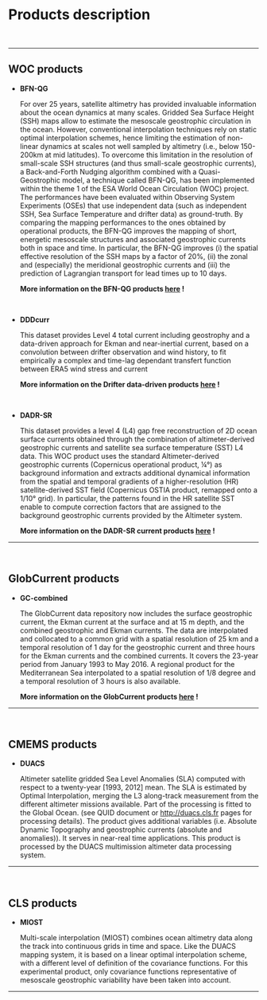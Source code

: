 # Products description

  
<br>

<hr>

## WOC products

- **BFN-QG**  

    For over 25 years, satellite altimetry has provided invaluable information about the ocean dynamics at many scales. Gridded Sea Surface Height (SSH) maps allow to estimate the mesoscale geostrophic circulation in the ocean. However, conventional interpolation techniques rely on static optimal interpolation schemes, hence limiting the estimation of non-linear dynamics at scales not well sampled by altimetry (i.e., below 150-200km at mid latitudes). To overcome this limitation in the resolution of small-scale SSH structures (and thus small-scale geostrophic currents), a Back-and-Forth Nudging algorithm combined with a Quasi-Geostrophic model, a technique called BFN-QG, has been implemented within the theme 1 of the ESA World Ocean Circulation (WOC) project. The performances have been evaluated within Observing System Experiments (OSEs) that use independent data (such as independent SSH, Sea Surface Temperature and drifter data) as ground-truth. By comparing the mapping performances to the ones obtained by operational products, the BFN-QG improves the mapping of short, energetic mesoscale structures and associated geostrophic currents both in space and time. In particular, the BFN-QG improves (i) the spatial effective resolution of the SSH maps by a factor of 20%, (ii) the zonal and (especially) the meridional geostrophic currents and (iii) the prediction of Lagrangian transport for lead times up to 10 days.

    **More information on the BFN-QG products [here](https://www.worldoceancirculation.org/Products#/metadata/7fe77c80-798a-42d4-a69c-2b5f0ba81a43) !**

<br>  

- **DDDcurr** 
 

    This dataset provides Level 4 total current including geostrophy and a data-driven approach for Ekman and near-inertial current, based on a convolution between drifter observation and wind history, to fit empirically a complex and time-lag dependant transfert function between ERA5 wind stress and current

    **More information on the Drifter data-driven products [here](https://www.worldoceancirculation.org/Products#/metadata/cfa65be8-b200-4243-aba0-843c363001d9) !**


<br>  

- **DADR-SR** 

    This dataset provides a level 4 (L4) gap free reconstruction of 2D ocean surface currents obtained through the combination of altimeter-derived geostrophic currents and satellite sea surface temperature (SST) L4 data. This WOC product uses the standard Altimeter-derived geostrophic currents (Copernicus operational product, ¼°) as background information and extracts additional dynamical information from the spatial and temporal gradients of a higher-resolution (HR) satellite-derived SST field (Copernicus OSTIA product, remapped onto a 1/10° grid). In particular, the patterns found in the HR satellite SST enable to compute correction factors that are assigned to the background geostrophic currents provided by the Altimeter system.

    **More information on the DADR-SR current products [here](https://www.worldoceancirculation.org/Products#/metadata/e84fe404-1ed3-4e6f-9b72-f75cd8eb7f7d) !**

<hr>

  
<br>

## GlobCurrent products

- **GC-combined** 

    The GlobCurrent data repository now includes the surface geostrophic current, the Ekman current at the surface and at 15 m depth, and the combined geostrophic and Ekman currents. The data are interpolated and collocated to a common grid with a spatial resolution of 25 km and a temporal resolution of 1 day for the geostrophic current and three hours for the Ekman currents and the combined currents. It covers the 23-year period from January 1993 to May 2016. A regional product for the Mediterranean Sea interpolated to a spatial resolution of 1/8 degree and a temporal resolution of 3 hours is also available.


    **More information on the GlobCurrent products [here](http://globcurrent.ifremer.fr/) !**

<hr>

<br>


## CMEMS products 

- **DUACS** 

    Altimeter satellite gridded Sea Level Anomalies (SLA) computed with respect to a twenty-year [1993, 2012] mean. The SLA is estimated by Optimal Interpolation, merging the L3 along-track measurement from the different altimeter missions available. Part of the processing is fitted to the Global Ocean. (see QUID document or http://duacs.cls.fr pages for processing details). The product gives additional variables (i.e. Absolute Dynamic Topography and geostrophic currents (absolute and anomalies)). It serves in near-real time applications. This product is processed by the DUACS multimission altimeter data processing system.


<hr>

<br>

## CLS products

- **MIOST** 
 

    Multi-scale interpolation (MIOST) combines ocean altimetry data along the track into continuous grids in time and space. Like the DUACS mapping system, it is based on a linear optimal interpolation scheme, with a different level of definition of the covariance functions. For this experimental product, only covariance functions representative of mesoscale geostrophic variability have been taken into account.


<hr>